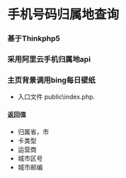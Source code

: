 # 手机号码归属地查询
### 基于Thinkphp5
### 采用阿里云手机归属地api
### 主页背景调用bing每日壁纸
* 入口文件 public\index.php.
#### 返回值
- 归属省，市
- 卡类型
- 运营商
- 城市区号
- 城市邮编

